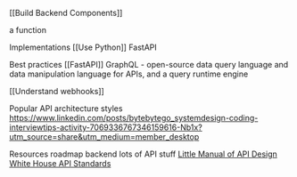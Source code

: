 [[Build Backend Components]]

a function

Implementations
[[Use Python]] FastAPI 

Best practices
[[FastAPI]]
GraphQL - open-source data query language and data manipulation language for APIs, and a query runtime engine

[[Understand webhooks]]

Popular API architecture styles
https://www.linkedin.com/posts/bytebytego_systemdesign-coding-interviewtips-activity-7069336767346159616-Nb1x?utm_source=share&utm_medium=member_desktop

Resources
roadmap backend lots of API stuff
[Little Manual of API Design](https://www.cs.vu.nl/~jbe248/api-design.pdf)
[White House API Standards](https://github.com/WhiteHouse/api-standards)
